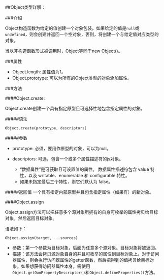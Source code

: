 ##Object类型详解：

###介绍

Object构造函数为给定的值创建一个对象包装。如果给定的值是`null`或`undefined`，则会创建并返回一个空对象，否则，将创建一个与给定值对应类型的对象。

当以非构造函数形式被调用时，Object等同于new Object()。

###属性

- Object.length: 属性值为1。
- Object.prototype: 可以为所有的Object类型的对象添加属性。

###方法

####Object.create: 

Object.create创建一个具有指定原型且可选择性地包含指定属性的对象。

#####语法

```
Object.create(prototype, descriptors)

```

#####参数
- prototype: 必须，要用作原型的对象，可以为null。

- descriptors: 可选，包含一个或多个属性描述符的js对象。
	- “数据属性”是可获取且可设置值的属性。 数据属性描述符包含 value 特性，以及 writable、enumerable 和 configurable 特性。 
	- 如果未指定最后三个特性，则它们默认为 false。
	
#####返回值
一个具有指定内部原型并且包含指定属性（如果有）的新对象。

####Object.assign

Object.assign方法可以把任意多个源对象所拥有的自身可枚举的属性拷贝给目标对象，然后返回目标对象。

语法如下：

```
Object.assign(target, ...sources)
```
- 参数：第一个参数为目标对象，后面为任意多个源对象。目标对象将被返回。
- 描述：该方法会拷贝源对象自身的并且可枚举的属性到目标对象上。对于访问器属性，则会执行访问器属性的getter函数，然后把得到的值拷贝给目标对象。如果想获得访问器属性本身，需使用`Object.getOwnPropertyDescriptor()`和`Object.defineProperties()`方法。

